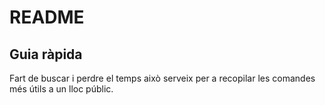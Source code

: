# README

## Guia ràpida

Fart de buscar i perdre el temps això serveix per a recopilar les comandes més útils a un lloc públic.
